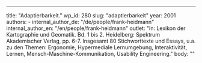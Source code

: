 ---
  title: "Adaptierbarkeit."
  wp_id: 280
  slug: "adaptierbarkeit"
  year: 2001
  authors: 
    - 
      internal_author_de: "/de/people/frank-heidmann"
      internal_author_en: "/en/people/frank-heidmann"
  outlet: "In: Lexikon der Kartographie und Geomatik. Bd. 1 bis 2. Heidelberg: Spektrum Akademischer Verlag, pp. 6-7. Insgesamt 80 Stichworttexte und Essays, u.a. zu den Themen: Ergonomie, Hypermediale Lernumgebung, Interaktivität, Lernen, Mensch-Maschine-Kommunikation, Usability Engineering."
  body: ""
